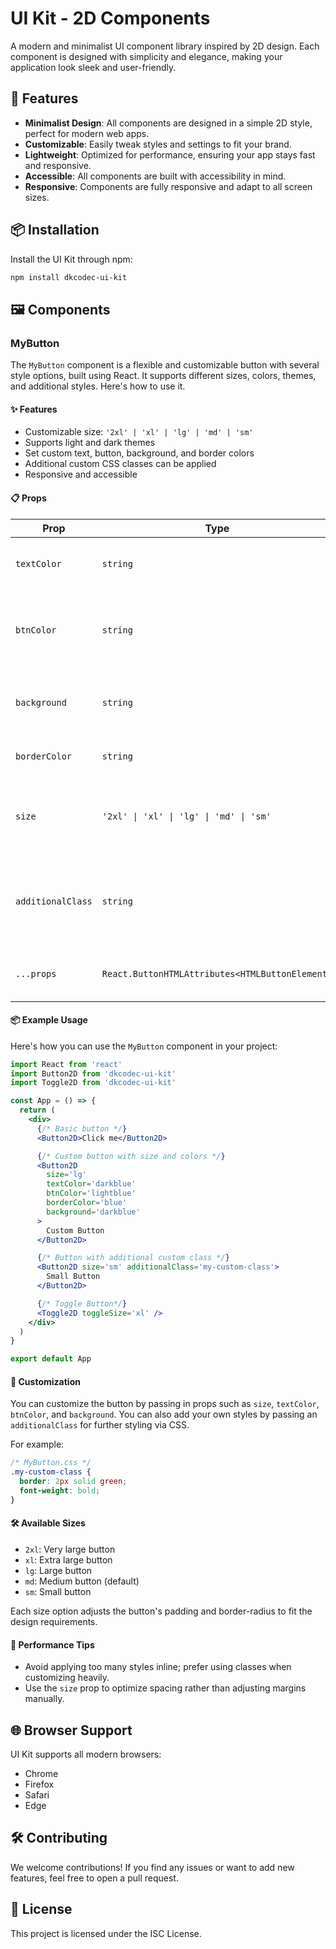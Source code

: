 # UI Kit - 2D Components

A modern and minimalist UI component library inspired by 2D design. Each component is designed with simplicity and elegance, making your application look sleek and user-friendly.

## 🚀 Features

- **Minimalist Design**: All components are designed in a simple 2D style, perfect for modern web apps.
- **Customizable**: Easily tweak styles and settings to fit your brand.
- **Lightweight**: Optimized for performance, ensuring your app stays fast and responsive.
- **Accessible**: All components are built with accessibility in mind.
- **Responsive**: Components are fully responsive and adapt to all screen sizes.

## 📦 Installation

Install the UI Kit through npm:

```bash
npm install dkcodec-ui-kit
```

## 🖼️ Components

### MyButton

The `MyButton` component is a flexible and customizable button with several style options, built using React. It supports different sizes, colors, themes, and additional styles. Here's how to use it.

#### ✨ Features

- Customizable size: `'2xl' | 'xl' | 'lg' | 'md' | 'sm'`
- Supports light and dark themes
- Set custom text, button, background, and border colors
- Additional custom CSS classes can be applied
- Responsive and accessible

#### 📋 Props

| Prop              | Type                                            | Default   | Description                                                   |
| ----------------- | ----------------------------------------------- | --------- | ------------------------------------------------------------- |
| `textColor`       | `string`                                        | `black`   | Custom color for the button text                              |
| `btnColor`        | `string`                                        | `#e8e8e8` | Custom color for the button background (within the span)      |
| `background`      | `string`                                        | `black`   | Custom color for the overall button background                |
| `borderColor`     | `string`                                        | `black`   | Border color of the button                                    |
| `size`            | `'2xl' \| 'xl' \| 'lg' \| 'md' \| 'sm'`         | `'md'`    | Size of the button (affects padding and border radius)        |
| `additionalClass` | `string`                                        | `''`      | Additional custom class to apply to the button's root element |
| `...props`        | `React.ButtonHTMLAttributes<HTMLButtonElement>` |           | Supports all native button attributes                         |

#### 📦 Example Usage

Here's how you can use the `MyButton` component in your project:

```jsx
import React from 'react'
import Button2D from 'dkcodec-ui-kit'
import Toggle2D from 'dkcodec-ui-kit'

const App = () => {
  return (
    <div>
      {/* Basic button */}
      <Button2D>Click me</Button2D>

      {/* Custom button with size and colors */}
      <Button2D
        size='lg'
        textColor='darkblue'
        btnColor='lightblue'
        borderColor='blue'
        background='darkblue'
      >
        Custom Button
      </Button2D>

      {/* Button with additional custom class */}
      <Button2D size='sm' additionalClass='my-custom-class'>
        Small Button
      </Button2D>

      {/* Toggle Button*/}
      <Toggle2D toggleSize='xl' />
    </div>
  )
}

export default App
```

#### 🎨 Customization

You can customize the button by passing in props such as `size`, `textColor`, `btnColor`, and `background`. You can also add your own styles by passing an `additionalClass` for further styling via CSS.

For example:

```css
/* MyButton.css */
.my-custom-class {
  border: 2px solid green;
  font-weight: bold;
}
```

#### 🛠️ Available Sizes

- `2xl`: Very large button
- `xl`: Extra large button
- `lg`: Large button
- `md`: Medium button (default)
- `sm`: Small button

Each size option adjusts the button's padding and border-radius to fit the design requirements.

#### 🚀 Performance Tips

- Avoid applying too many styles inline; prefer using classes when customizing heavily.
- Use the `size` prop to optimize spacing rather than adjusting margins manually.

## 🌐 Browser Support

UI Kit supports all modern browsers:

- Chrome
- Firefox
- Safari
- Edge

## 🛠️ Contributing

We welcome contributions! If you find any issues or want to add new features, feel free to open a pull request.

## 📄 License

This project is licensed under the ISC License.
